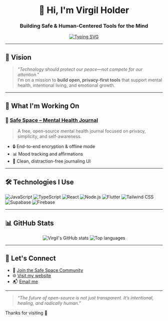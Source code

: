 <h1 align="center">👋 Hi, I'm Virgil Holder</h1>
<h3 align="center">Building Safe & Human-Centered Tools for the Mind</h3>

<p align="center">
  <a href="https://github.com/Bambam-coder123">
    <img src="https://readme-typing-svg.demolab.com?font=Fira+Code&pause=1000&center=true&vCenter=true&width=440&lines=Creation.+Innovation.+Destination." alt="Typing SVG" />
  </a>
  <a href="mailto:virgilholder23@ghmail.com">
    
  </a>
</p>

---

## 🌱 Vision

> _"Technology should protect our peace—not compete for our attention."_  
> I’m on a mission to **build open, privacy-first tools** that support mental health, intentional living, and emotional growth.

---

## 🔧 What I'm Working On

### 🧠 [Safe Space – Mental Health Journal](https://github.com/Bambam-coder123/safe-space-journal)
> A free, open-source mental health journal focused on privacy, simplicity, and self-awareness.

- 🔒 End-to-end encryption & offline mode
- 📊 Mood tracking and affirmations
- 📝 Clean, distraction-free journaling UI

---

## 🛠️ Technologies I Use

![JavaScript](https://img.shields.io/badge/-JavaScript-F7DF1E?logo=javascript&logoColor=000)
![TypeScript](https://img.shields.io/badge/-TypeScript-3178C6?logo=typescript&logoColor=fff)
![React](https://img.shields.io/badge/-React-61DAFB?logo=react&logoColor=000)
![Node.js](https://img.shields.io/badge/-Node.js-339933?logo=node.js&logoColor=fff)
![Flutter](https://img.shields.io/badge/-Flutter-02569B?logo=flutter&logoColor=white)
![Tailwind CSS](https://img.shields.io/badge/-Tailwind_CSS-38B2AC?logo=tailwind-css&logoColor=white)
![Supabase](https://img.shields.io/badge/-Supabase-3ECF8E?logo=supabase&logoColor=white)
![Firebase](https://img.shields.io/badge/-Firebase-FFCA28?logo=firebase&logoColor=000)

---

## 📊 GitHub Stats

<p align="center">
  <img src="https://github-readme-stats.vercel.app/api?username=yourusername&show_icons=true&theme=radical" alt="Virgil's GitHub stats" />
  <img src="https://github-readme-stats.vercel.app/api/top-langs/?username=yourusername&layout=compact&theme=radical" alt="Top languages" />
</p>

---

## 🤝 Let's Connect

- 🧠 [Join the Safe Space Community](https://github.com/Bambam-coder123/safe-space-journal/discussions)
- 🌐 [Visit my website](https://yourwebsite.com)
- 📬 [Email me](virgilholder23@gmail.com)

---

> _“The future of open-source is not just transparent. It’s intentional, healing, and radically human.”_

Thanks for visiting 🌱
